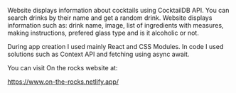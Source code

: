 Website displays information about cocktails using CocktailDB API. You can search drinks by their name and get a random drink. Website displays information such as: drink name, image, list of ingredients with measures, making instructions, prefered glass type and is it alcoholic or not.

During app creation I used mainly React and CSS Modules. In code I used solutions such as Context API and fetching using async await.

You can visit On the rocks website at:

https://www.on-the-rocks.netlify.app/
